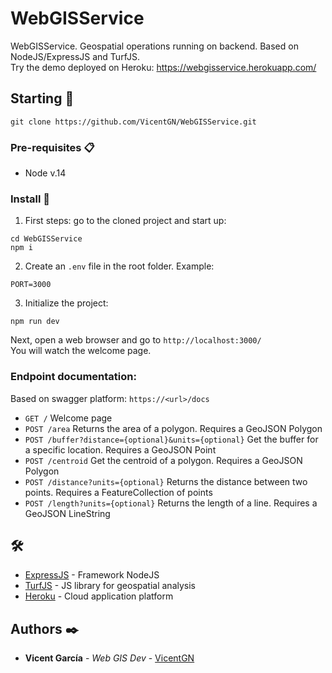 # WebGISService

WebGISService. Geospatial operations running on backend. Based on NodeJS/ExpressJS and TurfJS.  
Try the demo deployed on Heroku: https://webgisservice.herokuapp.com/
## Starting 🚀

```
git clone https://github.com/VicentGN/WebGISService.git
```


### Pre-requisites 📋

+ Node v.14


### Install 🔧

1. First steps: go to the cloned project and start up:
```
cd WebGISService
npm i
```

2. Create an `.env` file in the root folder. Example:

```
PORT=3000
```

3. Initialize the project:

```
npm run dev
```

Next, open a web browser and go to `http://localhost:3000/`   
You will watch the welcome page. 

### Endpoint documentation:

Based on swagger platform: `https://<url>/docs`

+ `GET /` Welcome page
+ `POST /area` Returns the area of a polygon. Requires a GeoJSON Polygon
+ `POST /buffer?distance={optional}&units={optional}` Get the buffer for a specific location. Requires a GeoJSON Point
+ `POST /centroid` Get the centroid of a polygon. Requires a GeoJSON Polygon
+ `POST /distance?units={optional}` Returns the distance between two points. Requires a FeatureCollection of points
+ `POST /length?units={optional}` Returns the length of a line. Requires a GeoJSON LineString

##  🛠️

* [ExpressJS](https://expressjs.com/) - Framework NodeJS
* [TurfJS](http://turfjs.org/) - JS library for geospatial analysis
* [Heroku](https://www.heroku.com) - Cloud application platform

## Authors ✒️

* **Vicent García** - *Web GIS Dev* - [VicentGN](https://github.com/vicentgn)
